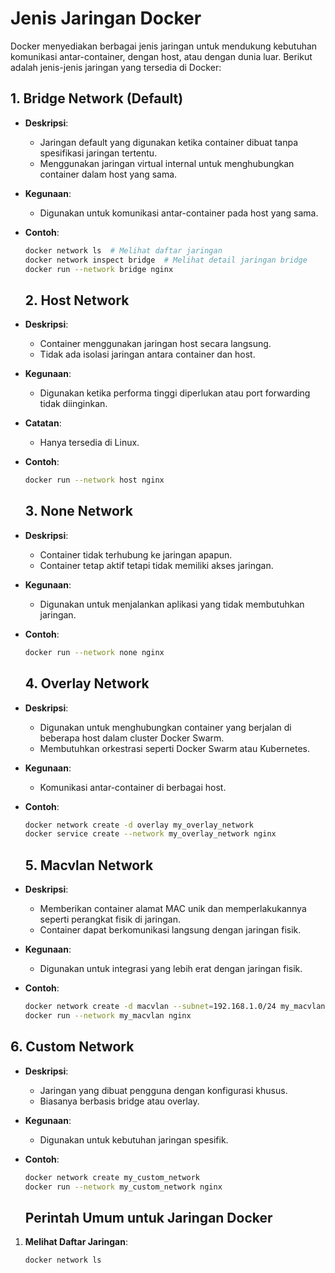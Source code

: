 # Jenis Jaringan Docker

Docker menyediakan berbagai jenis jaringan untuk mendukung kebutuhan komunikasi antar-container, dengan host, atau dengan dunia luar. Berikut adalah jenis-jenis jaringan yang tersedia di Docker:

## 1. **Bridge Network** (Default)
- **Deskripsi**:
  - Jaringan default yang digunakan ketika container dibuat tanpa spesifikasi jaringan tertentu.
  - Menggunakan jaringan virtual internal untuk menghubungkan container dalam host yang sama.
- **Kegunaan**:
  - Digunakan untuk komunikasi antar-container pada host yang sama.
- **Contoh**:
  ```bash
  docker network ls  # Melihat daftar jaringan
  docker network inspect bridge  # Melihat detail jaringan bridge
  docker run --network bridge nginx
  ```

  ## 2. **Host Network**
- **Deskripsi**:
  - Container menggunakan jaringan host secara langsung.
  - Tidak ada isolasi jaringan antara container dan host.
- **Kegunaan**:
  - Digunakan ketika performa tinggi diperlukan atau port forwarding tidak diinginkan.
- **Catatan**:
  - Hanya tersedia di Linux.
- **Contoh**:
  ```bash
  docker run --network host nginx
  ``` 

  ## 3. **None Network**
- **Deskripsi**:
  - Container tidak terhubung ke jaringan apapun.
  - Container tetap aktif tetapi tidak memiliki akses jaringan.
- **Kegunaan**:
  - Digunakan untuk menjalankan aplikasi yang tidak membutuhkan jaringan.
- **Contoh**:
  ```bash
  docker run --network none nginx
  ```

  ## 4. **Overlay Network**
- **Deskripsi**:
  - Digunakan untuk menghubungkan container yang berjalan di beberapa host dalam cluster Docker Swarm.
  - Membutuhkan orkestrasi seperti Docker Swarm atau Kubernetes.
- **Kegunaan**:
  - Komunikasi antar-container di berbagai host.
- **Contoh**:
  ```bash
  docker network create -d overlay my_overlay_network
  docker service create --network my_overlay_network nginx
  ```

  ## 5. **Macvlan Network**
- **Deskripsi**:
  - Memberikan container alamat MAC unik dan memperlakukannya seperti perangkat fisik di jaringan.
  - Container dapat berkomunikasi langsung dengan jaringan fisik.
- **Kegunaan**:
  - Digunakan untuk integrasi yang lebih erat dengan jaringan fisik.
- **Contoh**:
  ```bash
  docker network create -d macvlan --subnet=192.168.1.0/24 my_macvlan
  docker run --network my_macvlan nginx
  ```

## 6. **Custom Network**
- **Deskripsi**:
  - Jaringan yang dibuat pengguna dengan konfigurasi khusus.
  - Biasanya berbasis bridge atau overlay.
- **Kegunaan**:
  - Digunakan untuk kebutuhan jaringan spesifik.
- **Contoh**:
  ```bash
  docker network create my_custom_network
  docker run --network my_custom_network nginx
  ```

  ## Perintah Umum untuk Jaringan Docker
1. **Melihat Daftar Jaringan**:
   ```bash
   docker network ls
   ```